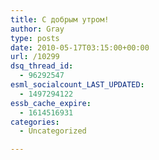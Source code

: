 ```yaml
---
title: С добрым утром!
author: Gray
type: posts
date: 2010-05-17T03:15:00+00:00
url: /10299
dsq_thread_id:
  - 96292547
esml_socialcount_LAST_UPDATED:
  - 1497294122
essb_cache_expire:
  - 1614516931
categories:
  - Uncategorized

---
```








&nbsp;